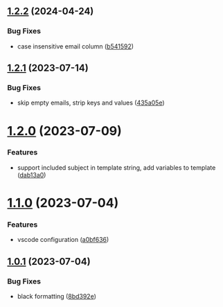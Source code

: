## [1.2.2](https://github.com/iloveitaly/gmail-draft-creator/compare/v1.2.1...v1.2.2) (2024-04-24)


### Bug Fixes

* case insensitive email column ([b541592](https://github.com/iloveitaly/gmail-draft-creator/commit/b5415920a231e4ae6ef306687d486a0b38b8b4d1))



## [1.2.1](https://github.com/iloveitaly/gmail-draft-creator/compare/v1.2.0...v1.2.1) (2023-07-14)


### Bug Fixes

* skip empty emails, strip keys and values ([435a05e](https://github.com/iloveitaly/gmail-draft-creator/commit/435a05e9da1685c27d8f79f07d75b8e2fe41d5b0))



# [1.2.0](https://github.com/iloveitaly/gmail-draft-creator/compare/v1.1.0...v1.2.0) (2023-07-09)


### Features

* support included subject in template string, add variables to template ([dab13a0](https://github.com/iloveitaly/gmail-draft-creator/commit/dab13a089fb80c71d40e241a2b07240e5264618f))



# [1.1.0](https://github.com/iloveitaly/gmail-draft-creator/compare/v1.0.1...v1.1.0) (2023-07-04)


### Features

* vscode configuration ([a0bf636](https://github.com/iloveitaly/gmail-draft-creator/commit/a0bf63639b4e8727a36e05176fa1adc2434e7b3f))



## [1.0.1](https://github.com/iloveitaly/gmail-draft-creator/compare/8bd392ead05bc6e5f37905775ce8286b75f76aac...v1.0.1) (2023-07-04)


### Bug Fixes

* black formatting ([8bd392e](https://github.com/iloveitaly/gmail-draft-creator/commit/8bd392ead05bc6e5f37905775ce8286b75f76aac))



